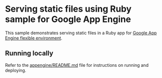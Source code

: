 # Serving static files using Ruby sample for Google App Engine

This sample demonstrates serving static files in a Ruby app for
[Google App Engine flexible environment](https://cloud.google.com/appengine).

## Running locally

Refer to the [appengine/README.md](../../README.md) file for instructions on
running and deploying.
